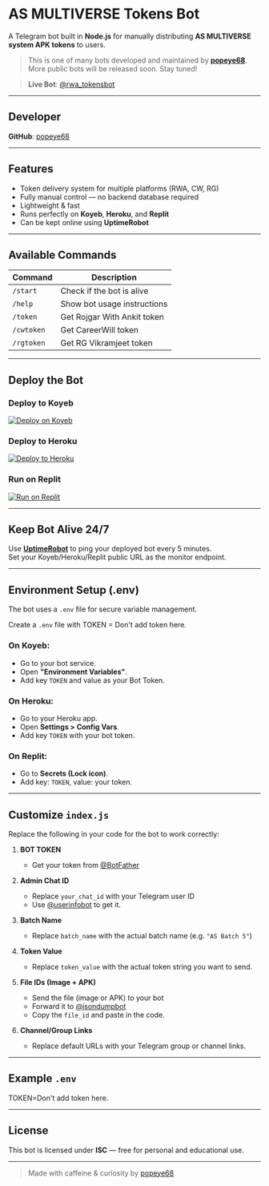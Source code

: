 # AS MULTIVERSE Tokens Bot

A Telegram bot built in **Node.js** for manually distributing **AS MULTIVERSE system APK tokens** to users.

> This is one of many bots developed and maintained by **[popeye68](https://github.com/popeye68)**. More public bots will be released soon. Stay tuned!

> **Live Bot**: [@rwa_tokensbot](https://t.me/rwa_tokensbot)

---

## Developer

**GitHub**: [popeye68](https://github.com/popeye68)

---

## Features

- Token delivery system for multiple platforms (RWA, CW, RG)
- Fully manual control — no backend database required
- Lightweight & fast
- Runs perfectly on **Koyeb**, **Heroku**, and **Replit**
- Can be kept online using **UptimeRobot**

---

## Available Commands

| Command    | Description                         |
|------------|-------------------------------------|
| `/start`   | Check if the bot is alive           |
| `/help`    | Show bot usage instructions         |
| `/token`   | Get Rojgar With Ankit token         |
| `/cwtoken` | Get CareerWill token                |
| `/rgtoken` | Get RG Vikramjeet token             |

---

## Deploy the Bot

### Deploy to Koyeb
[![Deploy on Koyeb](https://www.koyeb.com/static/images/deploy/button.svg)](https://app.koyeb.com/deploy)

### Deploy to Heroku
[![Deploy to Heroku](https://www.herokucdn.com/deploy/button.svg)](https://heroku.com/deploy)

### Run on Replit
[![Run on Replit](https://replit.com/badge/github/popeye68/As-Multiverse-Token)](https://replit.com)

---

## Keep Bot Alive 24/7

Use [**UptimeRobot**](https://uptimerobot.com/) to ping your deployed bot every 5 minutes.  
Set your Koyeb/Heroku/Replit public URL as the monitor endpoint.

---

## Environment Setup (.env)

The bot uses a `.env` file for secure variable management.

Create a `.env` file with TOKEN = Don't add token here.

### On Koyeb:
- Go to your bot service.
- Open **"Environment Variables"**.
- Add key `TOKEN` and value as your Bot Token.

### On Heroku:
- Go to your Heroku app.
- Open **Settings > Config Vars**.
- Add key `TOKEN` with your bot token.

### On Replit:
- Go to **Secrets (Lock icon)**.
- Add key: `TOKEN`, value: your token.

---

## Customize `index.js`

Replace the following in your code for the bot to work correctly:

1. **BOT TOKEN**  
   - Get your token from [@BotFather](https://t.me/BotFather)

2. **Admin Chat ID**  
   - Replace `your_chat_id` with your Telegram user ID  
   - Use [@userinfobot](https://t.me/userinfobot) to get it.

3. **Batch Name**  
   - Replace `batch_name` with the actual batch name (e.g. `"AS Batch 5"`)

4. **Token Value**  
   - Replace `token_value` with the actual token string you want to send.

5. **File IDs (Image + APK)**  
   - Send the file (image or APK) to your bot  
   - Forward it to [@jsondumpbot](https://t.me/jsondumpbot)  
   - Copy the `file_id` and paste in the code.

6. **Channel/Group Links**  
   - Replace default URLs with your Telegram group or channel links.

---

## Example `.env`

TOKEN=Don't add token here.

---

## License

This bot is licensed under **ISC** — free for personal and educational use.

---

> Made with caffeine & curiosity by [popeye68](https://github.com/popeye68)

